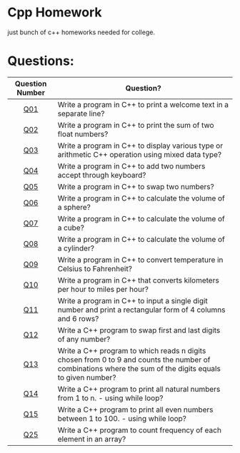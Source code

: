 # Cpp Homework

just bunch of c++ homeworks needed for college.

# Questions:

|        Question Number       | Question? | 
| :------------------------: | ----------|
| [Q01](./cpp_files/q01.cpp) | Write a program in C++ to print a welcome text in a separate line? | 
| [Q02](./cpp_files/q02.cpp) | Write a program in C++ to print the sum of two float  numbers? | 
| [Q03](./cpp_files/q03.cpp) | Write a program in C++ to display various type or arithmetic C++ operation using mixed data type? | 
| [Q04](./cpp_files/q04.cpp) | Write a program in C++ to add two numbers accept through keyboard? | 
| [Q05](./cpp_files/q05.cpp) | Write a program in C++ to swap two numbers? | 
| [Q06](./cpp_files/q06.cpp) | Write a program in C++ to calculate the volume of a sphere? | 
| [Q07](./cpp_files/q07.cpp) |Write a program in C++ to calculate the volume of a cube? | 
| [Q08](./cpp_files/q08.cpp) | Write a program in C++ to calculate the volume of a cylinder? | 
| [Q09](./cpp_files/q09.cpp) | Write a program in C++ to convert temperature in Celsius to Fahrenheit? | 
| [Q10](./cpp_files/q10.cpp) | Write a program in C++ that converts kilometers per hour to miles per hour? | 
| [Q11](./cpp_files/q11.cpp) | Write a program in C++ to input a single digit number and print a rectangular form of 4 columns and 6 rows? | 
| [Q12](./cpp_files/q12.cpp) | Write a C++ program to swap first and last digits of any number? | 
| [Q13](./cpp_files/q13.cpp) | Write a C++ program to which reads n digits chosen from 0 to 9 and counts the number of combinations where the sum of the digits equals to given number? | 
| [Q14](./cpp_files/q14.cpp) | Write a C++ program to print all natural numbers from 1 to n. - using while loop? | 
| [Q15](./cpp_files/q15.cpp) | Write a C++ program to print all even numbers between 1 to 100. - using while loop? | 
| [Q25](./cpp_files/q25.cpp) | Write a  C++ program to count frequency of each element in an array? |
